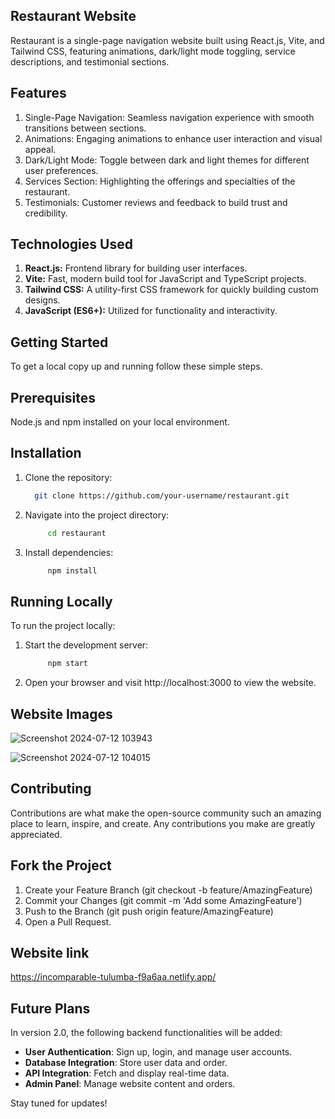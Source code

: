 ## Restaurant Website
  
  Restaurant is a single-page navigation website built using React.js, Vite, and Tailwind CSS, featuring animations, dark/light mode toggling, service descriptions, and testimonial sections.

## Features

1. Single-Page Navigation: Seamless navigation experience with smooth transitions between sections.
2. Animations: Engaging animations to enhance user interaction and visual appeal.
3. Dark/Light Mode: Toggle between dark and light themes for different user preferences.
4. Services Section: Highlighting the offerings and specialties of the restaurant.
5. Testimonials: Customer reviews and feedback to build trust and credibility.
   
## Technologies Used

1. **React.js:** Frontend library for building user interfaces.
2. **Vite:**  Fast, modern build tool for JavaScript and TypeScript projects.
3. **Tailwind CSS:**  A utility-first CSS framework for quickly building custom designs.
4. **JavaScript (ES6+):**  Utilized for functionality and interactivity.

## Getting Started

To get a local copy up and running follow these simple steps.

## Prerequisites

Node.js and npm installed on your local environment.

## Installation

1. Clone the repository:
     ```bash
       git clone https://github.com/your-username/restaurant.git  
     ```

2. Navigate into the project directory:
   ```bash
        cd restaurant
    ```
   
3. Install dependencies:
    ```bash
         npm install
    ```


## Running Locally

  To run the project locally:

1. Start the development server:
      ```bash
           npm start
      ```

3. Open your browser and visit http://localhost:3000 to view the website.

## Website Images
   ![Screenshot 2024-07-12 103943](https://github.com/user-attachments/assets/8bbbd89a-f30a-4872-8594-a06119c3c496)
   
   ![Screenshot 2024-07-12 104015](https://github.com/user-attachments/assets/4bfdf9c1-7bc3-4f05-a774-c3795d2e4b99)
   

## Contributing
   Contributions are what make the open-source community such an amazing place to learn, inspire, and create. Any contributions you make are greatly appreciated.

## Fork the Project
1. Create your Feature Branch (git checkout -b feature/AmazingFeature)
2. Commit your Changes (git commit -m 'Add some AmazingFeature')
3. Push to the Branch (git push origin feature/AmazingFeature)
4. Open a Pull Request.

## Website link

https://incomparable-tulumba-f9a6aa.netlify.app/

 
## Future Plans

In version 2.0, the following backend functionalities will be added:

- **User Authentication**: Sign up, login, and manage user accounts.
- **Database Integration**: Store user data and order.
- **API Integration**: Fetch and display real-time  data.
- **Admin Panel**: Manage website content and orders.

Stay tuned for updates!
